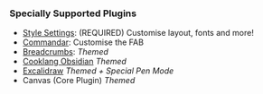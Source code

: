 ### Specially Supported Plugins

- [Style Settings](https://github.com/mgmeyers/obsidian-style-settings): (REQUIRED) Customise layout, fonts and more!
- [Commandar](https://github.com/phibr0/obsidian-commander): Customise the FAB
- [Breadcrumbs](https://github.com/SkepticMystic/breadcrumbs): _Themed_
- [Cooklang Obsidian](https://github.com/deathau/cooklang-obsidian) _Themed_
- [Excalidraw](https://github.com/zsviczian/obsidian-excalidraw-plugin) _Themed + Special Pen Mode_
- Canvas (Core Plugin) _Themed_